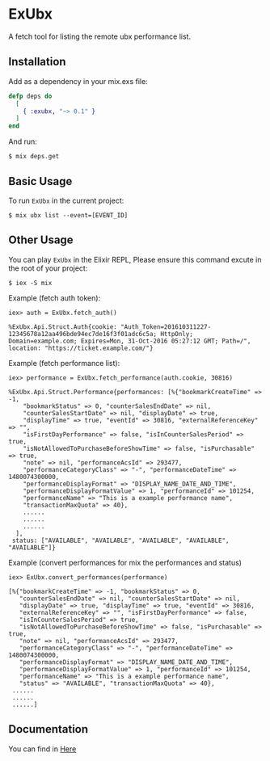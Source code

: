 # ExUbx

A fetch tool for listing the remote ubx performance list.

## Installation

Add as a dependency in your mix.exs file:

```elixir
defp deps do
  [
    { :exubx, "~> 0.1" }
  ]
end
```

And run:

    $ mix deps.get

## Basic Usage

To run `ExUbx` in the current project:

    $ mix ubx list --event=[EVENT_ID]

## Other Usage

You can play `ExUbx` in the Elixir REPL, Please ensure this command excute in the root of your project:

    $ iex -S mix

Example (fetch auth token):

    iex> auth = ExUbx.fetch_auth()

    %ExUbx.Api.Struct.Auth{cookie: "Auth_Token=201610311227-12345678a12aa496bde94ec7de16f3f01adc6c5a; HttpOnly; Domain=example.com; Expires=Mon, 31-Oct-2016 05:27:12 GMT; Path=/", location: "https://ticket.example.com/"}

Example (fetch performance list):

    iex> performance = ExUbx.fetch_performance(auth.cookie, 30816)

    %ExUbx.Api.Struct.Performance{performances: [%{"bookmarkCreateTime" => -1,
        "bookmarkStatus" => 0, "counterSalesEndDate" => nil,
        "counterSalesStartDate" => nil, "displayDate" => true,
        "displayTime" => true, "eventId" => 30816, "externalReferenceKey" => "",
        "isFirstDayPerformance" => false, "isInCounterSalesPeriod" => true,
        "isNotAllowedToPurchaseBeforeShowTime" => false, "isPurchasable" => true,
        "note" => nil, "performanceAcsId" => 293477,
        "performanceCategoryClass" => "-", "performanceDateTime" => 1480074300000,
        "performanceDisplayFormat" => "DISPLAY_NAME_DATE_AND_TIME",
        "performanceDisplayFormatValue" => 1, "performanceId" => 101254,
        "performanceName" => "This is a example performance name",
        "transactionMaxQuota" => 40},
        ......
        ......
        ......
      ],
     status: ["AVAILABLE", "AVAILABLE", "AVAILABLE", "AVAILABLE", "AVAILABLE"]}

Example (convert performances for mix the performances and status)

    iex> ExUbx.convert_performances(performance)

    [%{"bookmarkCreateTime" => -1, "bookmarkStatus" => 0,
       "counterSalesEndDate" => nil, "counterSalesStartDate" => nil,
       "displayDate" => true, "displayTime" => true, "eventId" => 30816,
       "externalReferenceKey" => "", "isFirstDayPerformance" => false,
       "isInCounterSalesPeriod" => true,
       "isNotAllowedToPurchaseBeforeShowTime" => false, "isPurchasable" => true,
       "note" => nil, "performanceAcsId" => 293477,
       "performanceCategoryClass" => "-", "performanceDateTime" => 1480074300000,
       "performanceDisplayFormat" => "DISPLAY_NAME_DATE_AND_TIME",
       "performanceDisplayFormatValue" => 1, "performanceId" => 101254,
       "performanceName" => "This is a example performance name",
       "status" => "AVAILABLE", "transactionMaxQuota" => 40},
     ......
     ......
     ......]

## Documentation

You can find in [Here](https://hexdocs.pm/exubx)
